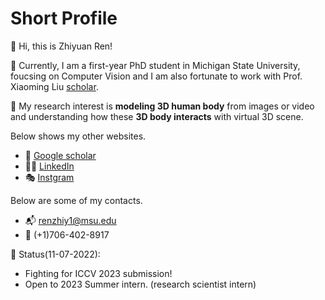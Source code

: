 ﻿# Short Profile

  :wave: Hi, this is Zhiyuan Ren! 
  
  :disguised_face: Currently, I am a first-year PhD student in Michigan State 		  University, foucsing on Computer Vision and I am also fortunate to work with Prof. Xiaoming Liu [scholar](https://scholar.google.com/citations?hl=en&user=Bii0w1oAAAAJ).

:ghost: My research interest is **modeling 3D human body** from images or video and understanding how these **3D body interacts** with virtual  3D scene.

Below shows my other websites.
 -   :closed_book: [Google scholar](https://scholar.google.com/citations?hl=en&user=Z1ltuXEAAAAJ) 
 -   :man_judge: [LinkedIn](https://www.linkedin.com/in/zhiyuan-ren-585365223/)
 -   :performing_arts:	 [Instgram](https://www.instagram.com/zhiyuangin/)

Below are some of my contacts. 
 -   :mailbox_with_mail:  renzhiy1@msu.edu
 -   :iphone: (+1)706-402-8917 

:game_die: Status(11-07-2022):

 - Fighting for ICCV 2023 submission!
 - Open to 2023 Summer intern. (research scientist intern)

